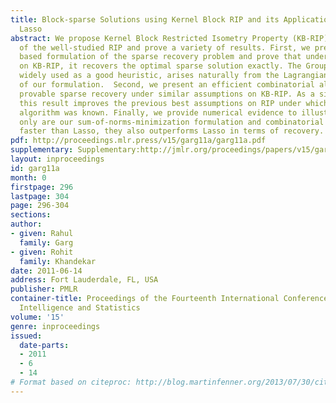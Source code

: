 ```yaml
---
title: Block-sparse Solutions using Kernel Block RIP and its Application to  Group
  Lasso
abstract: We propose Kernel Block Restricted Isometry Property (KB-RIP) as a generalization
  of the well-studied RIP and prove a variety of results. First, we present a “sum-of-norms”-minimization
  based formulation of the sparse recovery problem and prove that under certain conditions
  on KB-RIP, it recovers the optimal sparse solution exactly. The Group Lasso formulation,
  widely used as a good heuristic, arises naturally from the Lagrangian relaxation
  of our formulation.  Second, we present an efficient combinatorial algorithm for
  provable sparse recovery under similar assumptions on KB-RIP. As a side product,
  this result improves the previous best assumptions on RIP under which a combinatorial
  algorithm was known. Finally, we provide numerical evidence to illustrate that not
  only are our sum-of-norms-minimization formulation and combinatorial algorithm significantly
  faster than Lasso, they also outperforms Lasso in terms of recovery. [pdf][supplementary]
pdf: http://proceedings.mlr.press/v15/garg11a/garg11a.pdf
supplementary: Supplementary:http://jmlr.org/proceedings/papers/v15/garg11a/garg11aSupple.pdf
layout: inproceedings
id: garg11a
month: 0
firstpage: 296
lastpage: 304
page: 296-304
sections: 
author:
- given: Rahul
  family: Garg
- given: Rohit
  family: Khandekar
date: 2011-06-14
address: Fort Lauderdale, FL, USA
publisher: PMLR
container-title: Proceedings of the Fourteenth International Conference on Artificial
  Intelligence and Statistics
volume: '15'
genre: inproceedings
issued:
  date-parts:
  - 2011
  - 6
  - 14
# Format based on citeproc: http://blog.martinfenner.org/2013/07/30/citeproc-yaml-for-bibliographies/
---
```

